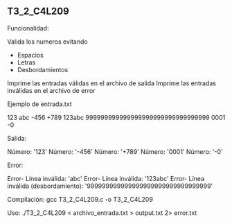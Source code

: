 ## T3_2_C4L209

Funcionalidad:

Valida los numeros evitando 
- Espacios 
- Letras 
- Desbordamientos 

Imprime las entradas válidas en el archivo de salida 
Imprime las entradas inválidas en el archivo de error 

Ejemplo de entrada.txt

123 
abc 
-456 
+789 
123abc 
999999999999999999999999999999999 
0001 
-0 

Salida:

Número: '123'
Número: '-456'
Número: '+789'
Número: '0001'
Número: '-0'


Error: 

Error- Línea inválida: 'abc'
Error- Línea inválida: '123abc'
Error- Línea inválida (desbordamiento): '999999999999999999999999999999999'


Compilación: gcc T3_2_C4L209.c -o T3_2_C4L209

Uso: ./T3_2_C4L209 < archivo_entrada.txt > output.txt 2> error.txt
